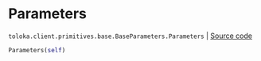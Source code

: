 # Parameters
`toloka.client.primitives.base.BaseParameters.Parameters` | [Source code](https://github.com/Toloka/toloka-kit/blob/v1.2.0/src/client/primitives/base.py#L424)

```python
Parameters(self)
```

